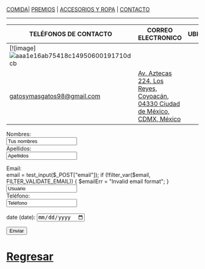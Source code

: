 [COMIDA](./COMIDA.md)| [PREMIOS](./PREMIOS.md) | [ACCESORIOS Y ROPA](./ACCESORIOS-Y-ROPA.md)  | [CONTACTO](./CONTACTO.md) 
* *  *
| TELÉFONOS DE CONTACTO| CORREO ELECTRONICO| UBICACIÓN|
|-------------------------|-------------|--------------|
| [![image]![aaa1e16ab75418c14950600191710dcb](https://user-images.githubusercontent.com/99773679/159589467-32ab9363-edbe-41cf-8f87-a1f300bb35aa.png)
|gatosymasgatos98@gmail.com |[Av. Aztecas 224, Los Reyes, Coyoacán, 04330 Ciudad de México, CDMX, México](https://www.google.com.mx/maps/place/es+una+direcci%C3%B3n+falsa,+Av.+Aztecas+224,+Los+Reyes,+Coyoac%C3%A1n,+04330+Ciudad+de+M%C3%A9xico,+CDMX/@19.3283534,-99.1573424,17z/data=!3m1!4b1!4m5!3m4!1s0x85ce01e1e6ea9c3b:0x53624b5351889b82!8m2!3d19.3283484!4d-99.1551537)|         

<form >
  <label for="name">Nombres:</label><br>
  <input type ="text" id="name" name="name" value="Tus nombres"><br>
  <label for="lname">Apellidos:</label><br>
      <input type="text" id="lname" name="lname" value=Apellidos><br>
   </form>   
    
    
    
  <form action="/action_page.php">
  <label for="Email">Email:</label><br>
  email = test_input($_POST["email"]);
if (!filter_var($email, FILTER_VALIDATE_EMAIL)) {
  $emailErr = "Invalid email format";
}
  <input type="Email" id="Email" Email="Email" value="Usuario"><br>
  <label for="Teléfono">Teléfono:</label><br>
  <input type="Teléfono" id="Teléfono" Teléfono="Teléfono" value="Teléfono"><br><br>
  <form>
  <label for="date">date (date):</label>
  <input type="date" id="date" date="date">
</form>

  <input type="submit" value="Enviar">
</form>






# [Regresar](/index.md)    

